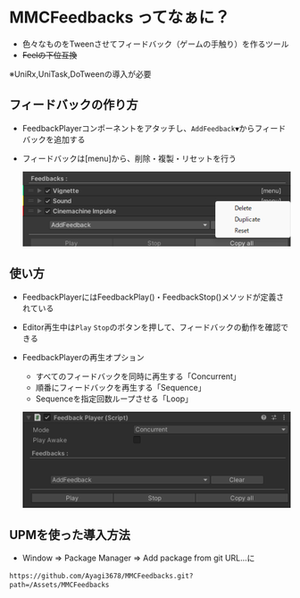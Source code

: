 # MMCFeedbacks ってなぁに？
- 色々なものをTweenさせてフィードバック（ゲームの手触り）を作るツール
- ~~Feelの下位互換~~

※UniRx,UniTask,DoTweenの導入が必要
## フィードバックの作り方
- FeedbackPlayerコンポーネントをアタッチし、`AddFeedback▼`からフィードバックを追加する
- フィードバックは[menu]から、削除・複製・リセットを行う

   ![Image 1](/Assets/Documentation/img2.png)
## 使い方
- FeedbackPlayerにはFeedbackPlay()・FeedbackStop()メソッドが定義されている
- Editor再生中は`Play` `Stop`のボタンを押して、フィードバックの動作を確認できる
- FeedbackPlayerの再生オプション
  - すべてのフィードバックを同時に再生する「Concurrent」
  - 順番にフィードバックを再生する「Sequence」
  - Sequenceを指定回数ループさせる「Loop」

   ![Image 1](/Assets/Documentation/img1.png)
## UPMを使った導入方法
- Window => Package Manager => Add package from git URL...に
```text
https://github.com/Ayagi3678/MMCFeedbacks.git?path=/Assets/MMCFeedbacks
```
